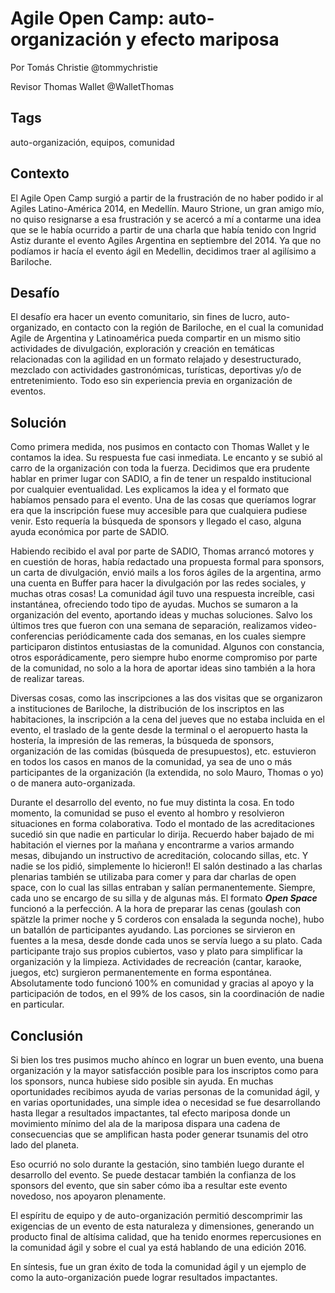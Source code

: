 Agile Open Camp: auto-organización y efecto mariposa
===
Por Tomás Christie @tommychristie

Revisor Thomas Wallet @WalletThomas

Tags
---
auto-organización, equipos, comunidad

Contexto
---
El Agile Open Camp surgió a partir de la frustración de no haber podido ir al Agiles Latino-América 2014, en Medellín. 
Mauro Strione, un gran amigo mío, no quiso resignarse a esa frustración y se acercó a mí a contarme una idea que se le había ocurrido a partir de una charla que había tenido con Ingrid Astiz durante el evento Agiles Argentina en septiembre del 2014.
Ya que no podíamos ir hacía el evento ágil en Medellin, decidimos traer al agilísimo a Bariloche.

Desafío
---
El desafío era hacer un evento comunitario, sin fines de lucro, auto-organizado, en contacto con la región de Bariloche, en el cual la comunidad Agile de Argentina y Latinoamérica pueda compartir en un mismo sitio actividades de divulgación, exploración y creación en temáticas relacionadas con la agilidad en un formato relajado y desestructurado, mezclado con actividades gastronómicas, turísticas, deportivas y/o de entretenimiento. Todo eso sin experiencia previa en organización de eventos.
 
Solución
---
Como primera medida, nos pusimos en contacto con Thomas Wallet y le contamos la idea. Su respuesta fue casi inmediata. Le encanto y se subió al carro de la organización con toda la fuerza. Decidimos que era prudente hablar en primer lugar con SADIO, a fin de tener un respaldo institucional por cualquier eventualidad. Les explicamos la idea y el formato que habíamos pensado para el evento. Una de las cosas que queríamos lograr era que la inscripción fuese muy accesible para que cualquiera pudiese venir. Esto requería la búsqueda de sponsors y llegado el caso, alguna ayuda económica por parte de SADIO.

Habiendo recibido el aval por parte de SADIO, Thomas arrancó motores y en cuestión de horas, había redactado una propuesta formal para sponsors, un carta de divulgación, envió mails a los foros ágiles de la argentina, armo una cuenta en Buffer para hacer la divulgación por las redes sociales, y muchas otras cosas! La comunidad ágil tuvo una respuesta increíble, casi instantánea, ofreciendo todo tipo de ayudas. Muchos se sumaron a la organización del evento, aportando ideas y muchas soluciones. Salvo los últimos tres que fueron con una semana de separación, realizamos video-conferencias periódicamente cada dos semanas, en los cuales siempre participaron distintos entusiastas de la comunidad. Algunos con constancia, otros esporádicamente, pero siempre hubo enorme compromiso por parte de la comunidad, no solo a la hora de aportar ideas sino también a la hora de realizar tareas.

Diversas cosas, como las inscripciones a las dos visitas que se organizaron a instituciones de Bariloche, la distribución de los inscriptos en las habitaciones, la inscripción a la cena del jueves que no estaba incluida en el evento, el traslado de la gente desde la terminal o el aeropuerto hasta la hostería, la impresión de las remeras, la búsqueda de sponsors, organización de las comidas (búsqueda de presupuestos), etc. estuvieron en todos los casos en manos de la comunidad, ya sea de uno o más participantes de la organización (la extendida, no solo Mauro, Thomas o yo) o de manera auto-organizada.

Durante el desarrollo del evento, no fue muy distinta la cosa. En todo momento, la comunidad se puso el evento al hombro y resolvieron situaciones en forma colaborativa. Todo el montado de las acreditaciones sucedió sin que nadie en particular lo dirija. Recuerdo haber bajado de mi habitación el viernes por la mañana y encontrarme a varios armando mesas, dibujando un instructivo de acreditación, colocando sillas, etc. Y nadie se los pidió, simplemente lo hicieron!! El salón destinado a las charlas plenarias también se utilizaba para comer y para dar charlas de open space, con lo cual las sillas entraban y salían permanentemente. Siempre, cada uno se encargo de su silla y de algunas más. El formato **_Open Space_** funcionó a la perfección. A la hora de preparar las cenas (goulash con spätzle la primer noche y 5 corderos con ensalada la segunda noche), hubo un batallón de participantes ayudando. Las porciones se sirvieron en fuentes a la mesa, desde donde cada unos se servía luego a su plato. Cada participante trajo sus propios cubiertos, vaso y plato para simplificar la organización y la limpieza. Actividades de recreación (cantar, karaoke, juegos, etc) surgieron permanentemente en forma espontánea. Absolutamente todo funcionó 100% en comunidad y gracias al apoyo y la participación de todos, en el 99% de los casos, sin la coordinación de nadie en particular.

Conclusión
---
Si bien los tres pusimos mucho ahínco en lograr un buen evento, una buena organización y la mayor satisfacción posible para los inscriptos como para los sponsors, nunca hubiese sido posible sin ayuda. En muchas oportunidades recibimos ayuda de varias personas de la comunidad ágil, y en varias oportunidades, una simple idea o necesidad se fue desarrollando hasta llegar a resultados impactantes, tal efecto mariposa donde un movimiento mínimo del ala de la mariposa dispara una cadena de consecuencias que se amplifican hasta poder generar tsunamis del otro lado del planeta. 

Eso ocurrió no solo durante la gestación, sino también luego durante el desarrollo del evento. Se puede destacar también la confianza de los sponsors del evento, que sin saber cómo iba a resultar este evento novedoso, nos apoyaron plenamente.

El espíritu de equipo y de auto-organización permitió descomprimir las exigencias de un evento de esta naturaleza y dimensiones, generando un producto final de altísima calidad, que ha tenido enormes repercusiones en la comunidad ágil y sobre el cual ya está hablando de una edición 2016.

En síntesis, fue un gran éxito de toda la comunidad ágil y un ejemplo de como la auto-organización puede lograr resultados impactantes.
